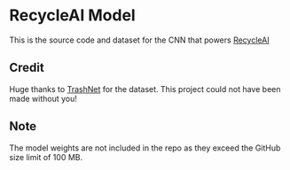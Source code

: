 # RecycleAI Model
This is the source code and dataset for the CNN that powers [RecycleAI](https://github.com/hellonearth311/RecycleAI)

## Credit
Huge thanks to [TrashNet](https://github.com/garythung/trashnet) for the dataset. This project could not have been made without you!

## Note
The model weights are not included in the repo as they exceed the GitHub size limit of 100 MB.